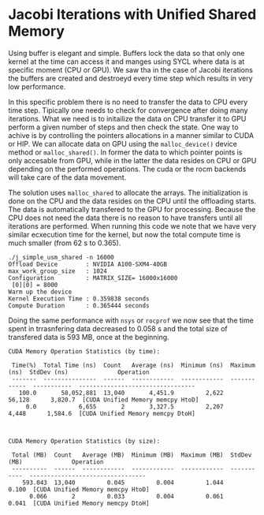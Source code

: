 # Jacobi Iterations with Unified Shared Memory

Using buffer is elegant and simple. Buffers lock the data so that only one kernel at the time can access it and manges using SYCL where data is at specific moment (CPU or GPU).  We saw tha in the case of Jacobi iterations the buffers are created and destroeyd every time step which results in very low performance. 

In this specific problem there is no need to transfer the data to CPU every time step. Tipically one needs to check for convergence after doing many iterations. What we need is to initailize the data on CPU transfer it to GPU perform a given number of steps and then check the state. 
One way to achive is by controlling the pointers allocations in a manner similar to CUDA or HIP. We can allocate data on GPU using the `malloc_device()` device method or `malloc_shared()`. In former the data to which pointer points  is only accesable from GPU, while in the latter the data resides on CPU or GPU depending on the performed operations. The cuda or the rocm  backends will take care of the data movement. 

The solution uses `malloc_shared` to allocate the arrays. The initialization is done on the CPU and the data resides on the CPU until the offloading starts. The data is automatically transfered to the GPU for processing. Because the CPU does not need the data there is no reason to have transfers until all iterations are performed. When running this code we note that we have very similar ecxecution time for the kernel, but now the total compute time is much smaller (from 62 s to 0.365). 

```
./j_simple_usm_shared -n 16000
Offload Device        : NVIDIA A100-SXM4-40GB
max_work_group_size   : 1024
Configuration         : MATRIX_SIZE= 16000x16000
 [0][0] = 8000
Warm up the device  
Kernel Execution Time : 0.359838 seconds
Compute Duration      : 0.365444 seconds
```
Doing the same performance with `nsys` or `rocprof` we now see that the time spent in trrasnfering data decreased to 0.058 s and the total size of transfered data is 593 MB, once at the beginning. 

```
CUDA Memory Operation Statistics (by time):

 Time(%)  Total Time (ns)  Count   Average (ns)  Minimum (ns)  Maximum (ns)  StdDev (ns)              Operation            
 -------  ---------------  ------  ------------  ------------  ------------  -----------  ---------------------------------
   100.0       58,052,881  13,040       4,451.9         2,622        56,128      3,820.7  [CUDA Unified Memory memcpy HtoD]
     0.0            6,655       2       3,327.5         2,207         4,448      1,584.6  [CUDA Unified Memory memcpy DtoH]



CUDA Memory Operation Statistics (by size):

 Total (MB)  Count   Average (MB)  Minimum (MB)  Maximum (MB)  StdDev (MB)              Operation            
 ----------  ------  ------------  ------------  ------------  -----------  ---------------------------------
    593.043  13,040         0.045         0.004         1.044        0.100  [CUDA Unified Memory memcpy HtoD]
      0.066       2         0.033         0.004         0.061        0.041  [CUDA Unified Memory memcpy DtoH]
``` 
